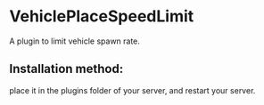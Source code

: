 # VehiclePlaceSpeedLimit
A plugin to limit vehicle spawn rate.
## Installation method: 
place it in the plugins folder of your server, and restart your server.
